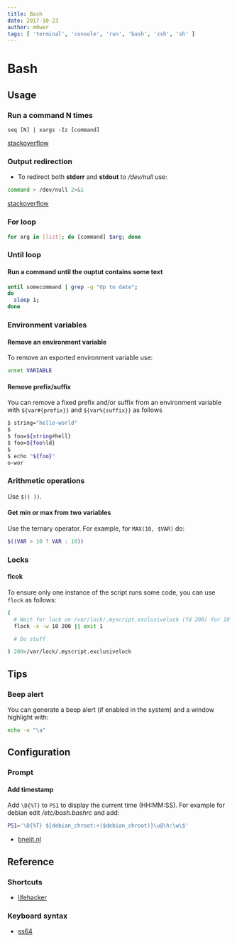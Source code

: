 ```yaml
---
title: Bash
date: 2017-10-23
author: m0wer
tags: [ 'terminal', 'console', 'run', 'bash', 'zsh', 'sh' ]
---
```


# Bash

## Usage

### Run a command N times

`seq [N] | xargs -Iz [command]`

[stackoverflow](https://stackoverflow.com/questions/3737740/is-there-a-better-way-to-run-a-command-n-times-in-bash)

### Output redirection

* To redirect both **stderr** and **stdout** to */dev/null* use:

```bash
command > /dev/null 2>&1
```

[stackoverflow](https://unix.stackexchange.com/questions/70963/difference-between-2-2-dev-null-dev-null-and-dev-null-21)

### For loop

```bash
for arg in [list]; do [command] $arg; done
```

### Until loop

#### Run a command until the ouptut contains some text

```bash
until somecommand | grep -q "Up to date";
do
  sleep 1;
done
```

### Environment variables

#### Remove an environment variable

To remove an exported environment variable use:

```bash
unset VARIABLE
```

#### Remove prefix/suffix

You can remove a fixed prefix and/or suffix from an environment variable
with `${var#{prefix}}` and `${var%{suffix}}` as follows

```bash
$ string="hello-world"
$
$ foo=${string#hell}
$ foo=${foo%ld}
$
$ echo "${foo}"
o-wor
```

### Arithmetic operations

Use `$(( ))`.

#### Get min or max from two variables

Use the ternary operator. For example, for `MAX(10, $VAR)` do:

```bash
$((VAR > 10 ? VAR : 10))
```

### Locks

#### flcok

To ensure only one instance of the script runs some code, you can use `flock`
as follows:

```bash
(
  # Wait for lock on /var/lock/.myscript.exclusivelock (fd 200) for 10 seconds
  flock -x -w 10 200 || exit 1

  # Do stuff

) 200>/var/lock/.myscript.exclusivelock
```

## Tips

### Beep alert

You can generate a beep alert (if enabled in the system) and a window highlight
with:

```bash
echo -e "\a"
```

## Configuration

### Prompt

#### Add timestamp

Add `\D{%T}` to `PS1` to display the current time (HH:MM:SS). For example for
debian edit */etc/bash.bashrc* and add:

```bash
PS1='\D{%T} ${debian_chroot:+($debian_chroot)}\u@\h:\w\$'
```

* [bneijt.nl](https://bneijt.nl/blog/post/add-a-timestamp-to-your-bash-prompt/)

## Reference

### Shortcuts

* [lifehacker](https://lifehacker.com/5743814/become-a-command-line-ninja-with-these-time-saving-shortcuts)

### Keyboard syntax

* [ss64](https://ss64.com/bash/syntax-keyboard.html)

